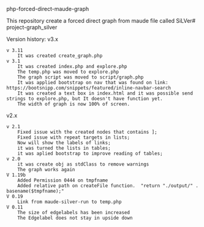 php-forced-direct-maude-graph

This repository create a forced direct graph from maude file called SiLVer# project-graph_silver


Version history:
 v3.x

    v 3.11  
        It was created create_graph.php  
    v 3.1
        It was created index.php and explore.php  
        The temp.php was moved to explore.php  
        The graph script was moved to script/graph.php  
        It was applied bootstrap on nav that was found on link: https://bootsnipp.com/snippets/featured/inline-navbar-search  
        It was created a text box in index.html and it was possible send strings to explore.php, but It doesn't have function yet.  
        The width of graph is now 100% of screen.   

v2.x  

    v 2.1
        Fixed issue with the created nodes that contains ];
        Fixed issue with repeat targets in lists;
        Now will show the labels of links;
        it was turned the lists in tables;
        it was aplied bootstrap to improve reading of tables;
    v 2.0
        it was create obj as stdClass to remove warnings
        The graph works again
    V 1.19b
        Added Permission 0444 on tmpfname
        Added relative path on createFile function.  "return "./output/" . basename($tmpfname);"
    V 0.19
        Link from maude-silver-run to temp.php
    V 0.11
        The size of edgelabels has been increased
        The Edgelabel does not stay in upside down